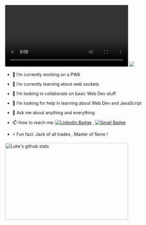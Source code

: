 <video width="400" controls>
  <source src="https://zen-davinci-90bb24.netlify.app/">
  Your browser does not support HTML video.
</video>
<img src="https://zen-davinci-90bb24.netlify.app/" >


- 🔭 I’m currently working on a PWA
- 🌱 I’m currently learning about web sockets 
- 👯 I’m looking to collaborate on basic Web Dev stuff
- 🤔 I’m looking for help in learning about Web Dev and JavaScript 
- 💬 Ask me about anything and everything 
- 📫 How to reach me:
[![Linkedin Badge](https://img.shields.io/badge/-LinkedIn-blue?style=flat-square&logo=Linkedin&logoColor=white&link=https://https://www.linkedin.com/in/luke-norris-04677663/)](https://www.linkedin.com/in/luke-norris-04677663/) 
, [![Gmail Badge](https://img.shields.io/badge/-Gmail-c14438?style=flat-square&logo=Gmail&logoColor=white&link=mailto:shuklaraghav321.com)](mailto:luke.mjn@gmail.com)

- ⚡ Fun fact: Jack of all trades , Master of None ! 

<img alt="Luke's github stats" src="https://github-readme-stats.vercel.app/api?username=LukeNorris&&show_icons=true&title_color=ffffff&icon_color=bb2acf&text_color=daf7dc&bg_color=151515" height="250px" width ="400px">



